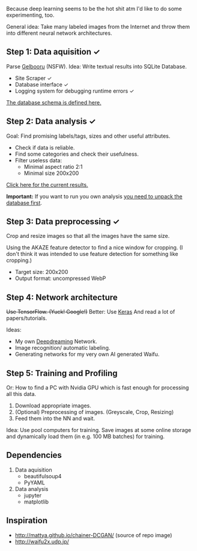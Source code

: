 Because deep learning seems to be the hot shit atm I'd like to do some experimenting, too.

General idea: Take many labeled images from the Internet and throw them into different neural network architectures.

Step 1: Data aquisition ✓
--------------
Parse [Gelbooru](http://gelbooru.com/) (NSFW).
Idea: Write textual results into SQLite Database. 
* Site Scraper ✓
* Database interface ✓
* Logging system for debugging runtime errors ✓

[The database schema is defined here.](src/create_tables.sql)

Step 2: Data analysis ✓
--------------
Goal: Find promising labels/tags, sizes and other useful attributes.
- Check if data is reliable.
- Find some categories and check their usefulness.
- Filter useless data:
    - Minimal aspect ratio 2:1
    - Minimal size 200x200

[Click here for the current results.](results/README.md)

**Important:** If you want to run you own analysis [you need to unpack the database first](data/README.md).

Step 3: Data preprocessing ✓
--------------
Crop and resize images so that all the images have the same size.

Using the AKAZE feature detector to find a nice window for cropping.
(I don't think it was intended to use feature detection for something like cropping.)

- Target size: 200x200
- Output format: uncompressed WebP

Step 4: Network architecture
--------------
~~Use TensorFlow. (Yuck! Google!)~~
Better: Use [Keras](https://keras.io/)
And read a lot of papers/tutorials.

Ideas: 
* My own [Deepdreaming](https://en.wikipedia.org/wiki/Deepdreaming) Network.
* Image recognition/ automatic labeling.
* Generating networks for my very own AI generated Waifu.

Step 5: Training and Profiling
--------------
Or: How to find a PC with Nvidia GPU which is fast enough for processing all this data.
1. Download appropriate images.
2. (Optional) Preprocessing of images. (Greyscale, Crop, Resizing)
3. Feed them into the NN and wait.

Idea: Use pool computers for training. 
Save images at some online storage and dynamically load them (in e.g. 100 MB batches) for training.

Dependencies
--------------
1. Data aquisition
    * beautifulsoup4
    * PyYAML
2. Data analysis
    * jupyter
    * matplotlib

Inspiration
--------------
* http://mattya.github.io/chainer-DCGAN/ (source of repo image)
* http://waifu2x.udp.jp/
